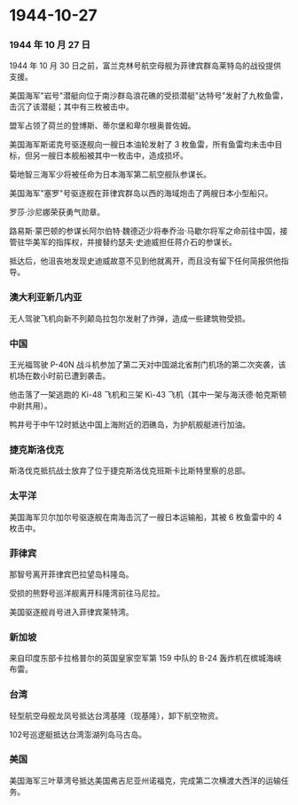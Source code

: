 # 1944-10-27

### 1944 年 10 月 27 日

1944 年 10 月 30
日之前，富兰克林号航空母舰为菲律宾群岛莱特岛的战役提供支援。

美国海军"岩号"潜艇向位于南沙群岛浪花礁的受损潜艇"达特号"发射了九枚鱼雷，击沉了该潜艇；其中有三枚被击中。

盟军占领了荷兰的登博斯、蒂尔堡和卑尔根奥普佐姆。

美国海军斯诺克号驱逐舰向一艘日本油轮发射了 3
枚鱼雷，所有鱼雷均未击中目标，但另一艘日本舰船被其中一枚击中，造成损坏。

菊地智三海军少将被任命为日本海军第二航空舰队参谋长。

美国海军"塞罗"号驱逐舰在菲律宾群岛以西的海域炮击了两艘日本小型船只。

罗莎·沙尼娜荣获勇气勋章。

路易斯·蒙巴顿的参谋长阿尔伯特·魏德迈少将奉乔治·马歇尔将军之命前往中国，接管驻华美军的指挥权，并接替约瑟夫·史迪威担任蒋介石的参谋长。

抵达后，他沮丧地发现史迪威故意不见到他就离开，而且没有留下任何简报供他指导。

### 澳大利亚新几内亚

无人驾驶飞机向新不列颠岛拉包尔发射了炸弹，造成一些建筑物受损。

### 中国

王光福驾驶 P-40N
战斗机参加了第二天对中国湖北省荆门机场的第二次突袭，该机场在数小时前已遭到袭击。

他击落了一架逃跑的 Ki-48 飞机和三架 Ki-43
飞机（其中一架与海沃德·帕克斯顿中尉共用）。

鸭井号于中午12时抵达中国上海附近的泗礁岛，为护航舰艇进行加油。

### 捷克斯洛伐克

斯洛伐克抵抗战士放弃了位于捷克斯洛伐克班斯卡比斯特里察的总部。

### 太平洋

美国海军贝尔加尔号驱逐舰在南海击沉了一艘日本运输船，其被 6 枚鱼雷中的 4
枚击中。

### 菲律宾

那智号离开菲律宾巴拉望岛科隆岛。

受损的熊野号巡洋舰离开科隆湾前往马尼拉。

美国驱逐舰肖号进入菲律宾莱特湾。

### 新加坡

来自印度东部卡拉格普尔的英国皇家空军第 159 中队的 B-24
轰炸机在槟城海峡布雷。

### 台湾

轻型航空母舰龙凤号抵达台湾基隆（现基隆），卸下航空物资。

102号巡逻艇抵达台湾澎湖列岛马古岛。

### 美国

美国海军三叶草湾号抵达美国弗吉尼亚州诺福克，完成第二次横渡大西洋的运输任务。